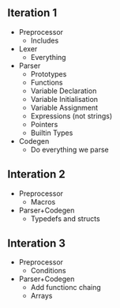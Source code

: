 
## Iteration 1
- Preprocessor
  - Includes
- Lexer
  - Everything
- Parser
  - Prototypes
  - Functions
  - Variable Declaration
  - Variable Initialisation
  - Variable Assignment
  - Expressions (not strings)
  - Pointers
  - Builtin Types
- Codegen
  - Do everything we parse

## Interation 2
- Preprocessor
  - Macros
- Parser+Codegen
  - Typedefs and structs

## Interation 3
- Preprocessor
  - Conditions
- Parser+Codegen
  - Add functionc chaing
  - Arrays
